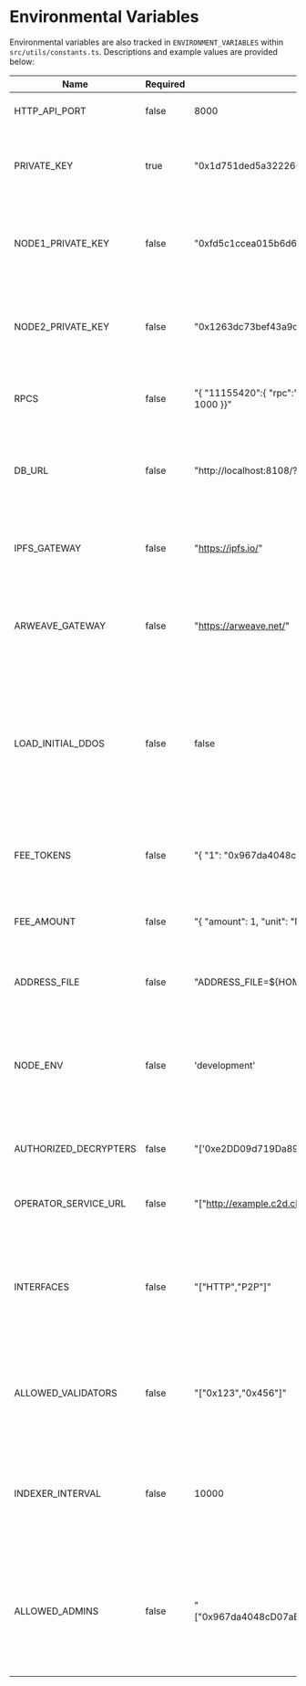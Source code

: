 # Environmental Variables

Environmental variables are also tracked in `ENVIRONMENT_VARIABLES` within `src/utils/constants.ts`. Descriptions and example values are provided below:

| Name                  | Required | Example Value                                                                                                                                | Description                                                                                                                                       |
| --------------------- | -------- | -------------------------------------------------------------------------------------------------------------------------------------------- | ------------------------------------------------------------------------------------------------------------------------------------------------- |
| HTTP_API_PORT         | false    | 8000                                                                                                                                         | Port number for the HTTP API.                                                                                                                     |
| PRIVATE_KEY           | true     | "0x1d751ded5a32226054cd2e71261039b65afb9ee1c746d055dd699b1150a5befc"                                                                         | The private key for the node, required for node operations.                                                                                       |
| NODE1_PRIVATE_KEY     | false    | "0xfd5c1ccea015b6d663618850824154a3b3fb2882c46cefb05b9a93fea8c3d215"                                                                         | Used on test environments, specifically CI, represents the private key for node 1.                                                                |
| NODE2_PRIVATE_KEY     | false    | "0x1263dc73bef43a9da06149c7e598f52025bf4027f1d6c13896b71e81bb9233fb"                                                                         | Used on test environments, specifically CI, represents the private key for node 2.                                                                |
| RPCS                  | false    | "{ \"11155420\":{ \"rpc\":\"https://sepolia.optimism.io\", \"chainId\": 11155420, \"network\": \"optimism-sepolia\", \"chunkSize\": 1000 }}" | JSON object defining RPC endpoints for various networks.                                                                                          |
| DB_URL                | false    | "http://localhost:8108/?apiKey=xyz"                                                                                                          | URL for connecting to the database. Required for running a database with the node.                                                                |
| IPFS_GATEWAY          | false    | "https://ipfs.io/"                                                                                                                           | The gateway URL for IPFS, used for downloading files from IPFS.                                                                                   |
| ARWEAVE_GATEWAY       | false    | "https://arweave.net/"                                                                                                                       | The gateway URL for Arweave, used for downloading files from Arweave.                                                                             |
| LOAD_INITIAL_DDOS     | false    | false                                                                                                                                        | If set, the node will load initial DDOs from JSON files at startup. This is useful for testing or bootstrapping the network with predefined data. |
| FEE_TOKENS            | false    | "{ \"1\": \"0x967da4048cD07aB37855c090aAF366e4ce1b9F48\", ...}"                                                                              | Mapping of chain IDs to token addresses for setting fees in the network.                                                                          |
| FEE_AMOUNT            | false    | "{ \"amount\": 1, \"unit\": \"MB\" }"                                                                                                        | Specifies the fee amount and unit (e.g., MB for megabytes).                                                                                       |
| ADDRESS_FILE          | false    | "ADDRESS_FILE=${HOME}/.ocean/ocean-contracts/artifacts/address.json"                                                                         | File location where Ocean contract addresses are saved.                                                                                           |
| NODE_ENV              | false    | 'development'                                                                                                                                | Typically used to specify the environment (e.g., development, production) the node is running in.                                                 |
| AUTHORIZED_DECRYPTERS | false    | "['0xe2DD09d719Da89e5a3D0F2549c7E24566e947260']                                                                                              | A JSON array of addresses that are authorized to decrypt data.                                                                                    |
| OPERATOR_SERVICE_URL  | false    | "[\"http://example.c2d.cluster1.com\",\"http://example.cd2.cluster2.com\"]"                                                                  | Configures C2D cluster URLs for the node.                                                                                                         |
| INTERFACES            | false    | "[\"HTTP\",\"P2P\"]"                                                                                                                         | Network interfaces the node supports, e.g., HTTP and P2P. By default, if not specified, both are supported.                                       |
| ALLOWED_VALIDATORS    | false    | "[\"0x123\",\"0x456\"]"                                                                                                                      | Array of addresses for allowed validators to verify asset signatures before indexing.                                                             |
| INDEXER_INTERVAL      | false    | 10000                                                                                                                                        | Sets the interval in milliseconds for the indexer to crawl. The default is 30 seconds if not set.                                                 |
| ALLOWED_ADMINS        | false    | "[\"0x967da4048cD07aB37855c090aAF366e4ce1b9F48\",\"0x388C818CA8B9251b393131C08a736A67ccB19297\"]"                                            | Sets the public address of accounts which have access to admin endpoints e.g. shutting down the node.                                             |
